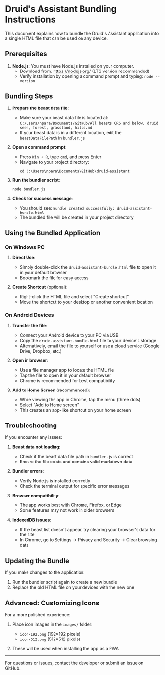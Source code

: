# Druid's Assistant Bundling Instructions

This document explains how to bundle the Druid's Assistant application into a single HTML file that can be used on any device.

## Prerequisites

1. **Node.js**: You must have Node.js installed on your computer.
   - Download from: https://nodejs.org/ (LTS version recommended)
   - Verify installation by opening a command prompt and typing: `node --version`

## Bundling Steps

1. **Prepare the beast data file**:
   - Make sure your beast data file is located at: `C:/Users/npara/Documents/GitHub/All beasts CR6 and below, druid seen, forest, grassland, hills.md`
   - If your beast data is in a different location, edit the `beastDataFilePath` in `bundler.js`

2. **Open a command prompt**:
   - Press `Win + R`, type `cmd`, and press Enter
   - Navigate to your project directory:
     ```
     cd C:\Users\npara\Documents\GitHub\druid-assistant
     ```

3. **Run the bundler script**:
   ```
   node bundler.js
   ```

4. **Check for success message**:
   - You should see: `Bundle created successfully: druid-assistant-bundle.html`
   - The bundled file will be created in your project directory

## Using the Bundled Application

### On Windows PC

1. **Direct Use**:
   - Simply double-click the `druid-assistant-bundle.html` file to open it in your default browser
   - Bookmark the file for easy access

2. **Create Shortcut** (optional):
   - Right-click the HTML file and select "Create shortcut"
   - Move the shortcut to your desktop or another convenient location

### On Android Devices

1. **Transfer the file**:
   - Connect your Android device to your PC via USB
   - Copy the `druid-assistant-bundle.html` file to your device's storage
   - Alternatively, email the file to yourself or use a cloud service (Google Drive, Dropbox, etc.)

2. **Open in browser**:
   - Use a file manager app to locate the HTML file
   - Tap the file to open it in your default browser
   - Chrome is recommended for best compatibility

3. **Add to Home Screen** (recommended):
   - While viewing the app in Chrome, tap the menu (three dots)
   - Select "Add to Home screen"
   - This creates an app-like shortcut on your home screen

## Troubleshooting

If you encounter any issues:

1. **Beast data not loading**:
   - Check if the beast data file path in `bundler.js` is correct
   - Ensure the file exists and contains valid markdown data

2. **Bundler errors**:
   - Verify Node.js is installed correctly
   - Check the terminal output for specific error messages

3. **Browser compatibility**:
   - The app works best with Chrome, Firefox, or Edge
   - Some features may not work in older browsers

4. **IndexedDB issues**:
   - If the beast list doesn't appear, try clearing your browser's data for the site
   - In Chrome, go to Settings → Privacy and Security → Clear browsing data

## Updating the Bundle

If you make changes to the application:

1. Run the bundler script again to create a new bundle
2. Replace the old HTML file on your devices with the new one

## Advanced: Customizing Icons

For a more polished experience:

1. Place icon images in the `images/` folder:
   - `icon-192.png` (192×192 pixels)
   - `icon-512.png` (512×512 pixels)

2. These will be used when installing the app as a PWA

---

For questions or issues, contact the developer or submit an issue on GitHub.
